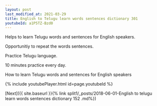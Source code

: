 ```yaml
---
layout: post
last_modified_at: 2021-03-29
title: English to Telugu learn words sentences dictionary 301 
youtubeId: a1P5TZ-Bzd0
---
```

 
 
Helps to learn Telugu words and sentences for English speakers.

Opportunitiy to repeat the words sentences. 

Practice Telugu language. 
 
10 minutes practice every day. 
 
How to learn Telugu words and sentences for English speakers 
 
{% include youtubePlayer.html id=page.youtubeId %}
 
 
[Next]({{ site.baseurl }}{% link  split1/_posts/2018-06-01-English to telugu learn words sentences dictionary 152 .md%})
 
